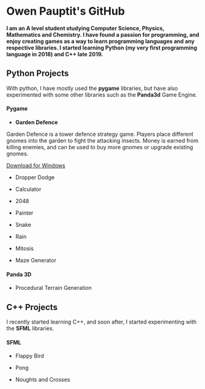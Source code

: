 # Owen Pauptit's GitHub

**I am an A level student studying Computer Science, Physics, Mathematics and Chemistry. I have found a passion for programming, and enjoy creating games as a way to learn programming languages and any respective libraries. I started learning Python (my very first programming language in 2018) and C++ late 2019.**

## Python Projects

With python, I have mostly used the **pygame** libraries, but have also experimented with some other libraries such as the **Panda3d** Game Engine.

#### Pygame

- **Garden Defence**

Garden Defence is a tower defence strategy game. Players place different gnomes into the garden to fight the attacking insects. Money is earned from killing enemies, and can be used to buy more gnomes or upgrade existing gnomes. 

[Download for Windows](/blob/master/ProgramRepos/Pygame-GardenDefence/GardenDefence.zip)


- Dropper Dodge

- Calculator

- 2048

- Painter

- Snake

- Rain

- Mitosis

- Maze Generator

#### Panda 3D

- Procedural Terrain Generation

## C++ Projects

I recently started learning C++, and soon after, I started experimenting with the **SFML** libraries.

#### SFML

- Flappy Bird

- Pong

- Noughts and Crosses

